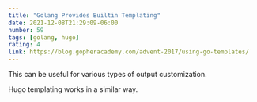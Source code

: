 ```yaml
---
title: "Golang Provides Builtin Templating"
date: 2021-12-08T21:29:09-06:00
number: 59
tags: [golang, hugo]
rating: 4
link: https://blog.gopheracademy.com/advent-2017/using-go-templates/
---
```


This can be useful for various types of output customization.

Hugo templating works in a similar way.
